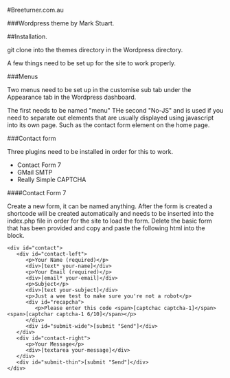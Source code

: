 #Breeturner.com.au

###Wordpress theme by Mark Stuart.


##Installation.

git clone into the themes directory in the Wordpress directory.

A few things need to be set up for the site to work properly.

###Menus

Two menus need to be set up in the customise sub tab under the Appearance tab in the Wordpress dashboard.

The first needs to be named "menu"
THe second "No-JS" and is used if you need to separate out elements that are usually displayed using javascript into its own page. Such as the contact form element on the home page.

###Contact form

Three plugins need to be installed in order for this to work. 

*	Contact Form 7
*	GMail SMTP
*	Really Simple CAPTCHA

####Contact Form 7

Create a new form, it can be named anything. After the form is created a shortcode will be created automatically and needs to be inserted into the index.php file in order for the site to load the form.
Delete the basic form that has been provided and copy and paste the following html into the block.

~~~
<div id="contact">
   <div id="contact-left">
      <p>Your Name (required)</p>
      <div>[text* your-name]</div>
      <p>Your Email (required)</p>
      <div>[email* your-email]</div>
      <p>Subject</p>
      <div>[text your-subject]</div>
      <p>Just a wee test to make sure you're not a robot</p>
      <div id="recapcha">
         <p>Please enter this code <span>[captchac captcha-1]</span><span>[captchar captcha-1 6/10]</span></p>
      </div>
      <div id="submit-wide">[submit "Send"]</div>
   </div>
   <div id="contact-right">
      <p>Your Message</p>
      <div>[textarea your-message]</div>
   </div>
   <div id="submit-thin">[submit "Send"]</div>
</div>
~~~
